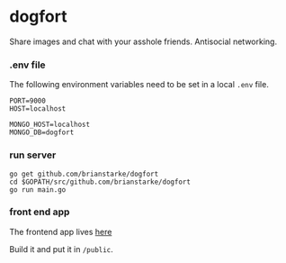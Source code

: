 dogfort
=======

Share images and chat with your asshole friends.  Antisocial networking.

### .env file 

The following environment variables need to be set in a local ```.env``` file.

```
PORT=9000
HOST=localhost

MONGO_HOST=localhost
MONGO_DB=dogfort
```

### run server

```
go get github.com/brianstarke/dogfort
cd $GOPATH/src/github.com/brianstarke/dogfort
go run main.go
```

### front end app
The frontend app lives [here](https://github.com/brianstarke/dogfort-app)

Build it and put it in ```/public```.


